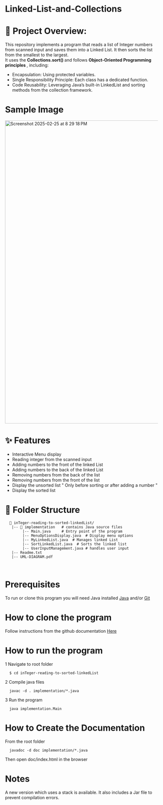 # Linked-List-and-Collections

# 📌 Project Overview:
This repository implements a program that reads a list of Integer numbers from scanned input and saves them into a Linked List. It then sorts the list from the smallest to the largest. </br>
It uses the <strong> Collections.sort() </strong> and follows <strong> Object-Oriented Programming principles </strong>, including:
 - Encapsulation: Using protected variables.
 - Single Responsibility Principle: Each class has a dedicated function.
 - Code Reusability: Leveraging Java’s built-in LinkedList and sorting methods from the collection framework.

# Sample Image
<img width="999" alt="Screenshot 2025-02-25 at 8 29 18 PM" src="https://github.com/user-attachments/assets/f7f4608f-4469-4554-831a-44498c60a128" />

#  ✨ Features
 - Interactive Menu display
 - Reading integer from the scanned input
 - Adding numbers to the front of the linked List
 - Adding numbers to the back of the linked List
 - Removing numbers from the back of the list
 - Removing numbers from the front of the list
 - Display the unsorted list " Only before sorting or after adding a number "
 - Display the sorted list


# 📁 Folder Structure
```
  📂 inTeger-reading-to-sorted-linkedList/
   |-- 📂 implementation   # contains Java source files
        |-- Main.java     # Entry point of the program
        |-- MenuOptionsDisplay.java  # Display menu options
        |-- MyLinkedList.java  # Manages linked List
        |-- SortLinkedList.java  # Sorts the linked list
        |-- UserInputManagement.java # handles user input
   |-- Readme.txt
   |-- UML-DIAGRAM.pdf 
    
    
```
# Prerequisites
To run or clone this program you will need Java installed [Java](https://www.java.com/en/download/help/download_options.html) and/or [Git](https://git-scm.com)

# How to clone the program 
Follow instructions from the github documentation <a href="https://docs.github.com/en/repositories/creating-and-managing-repositories/cloning-a-repository" target ="_blank"> Here </a>
# How to run the program

1 Navigate to root folder
```
  $ cd inTeger-reading-to-sorted-linkedList 

```
2 Compile java files

```
  javac -d . implementation/*.java 
```

3 Run the program

```
  java implementation.Main
```

# How to Create the Documentation
From the root folder
```
  javadoc -d doc implementation/*.java

```
Then open doc/index.html in the browser

# Notes
A new version which uses a stack is available. It also includes a Jar file to prevent compilation errors.



